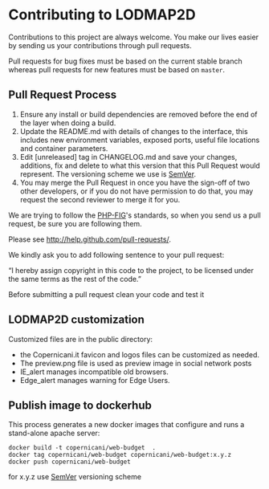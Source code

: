 # Contributing to LODMAP2D

Contributions to this project are always welcome. You make our lives easier by
sending us your contributions through pull requests.

Pull requests for bug fixes must be based on the current stable branch whereas
pull requests for new features must be based on `master`.



## Pull Request Process

1. Ensure any install or build dependencies are removed before the end of the layer when doing a 
   build.
2. Update the README.md with details of changes to the interface, this includes new environment 
   variables, exposed ports, useful file locations and container parameters.
3. Edit [unreleased] tag in CHANGELOG.md and save your changes, additions, fix and delete to what this version that this
   Pull Request would represent. The versioning scheme we use is [SemVer](http://semver.org/).
4. You may merge the Pull Request in once you have the sign-off of two other developers, or if you 
   do not have permission to do that, you may request the second reviewer to merge it for you.

We are trying to follow the [PHP-FIG](http://www.php-fig.org)'s standards, so
when you send us a pull request, be sure you are following them.

Please see http://help.github.com/pull-requests/.

We kindly ask you to add following sentence to your pull request:

“I hereby assign copyright in this code to the project, to be licensed under the same terms as the rest of the code.”


Before submitting a pull request clean your code and test it


## LODMAP2D customization

Customized files are in the public directory:

- the Copernicani.it favicon and logos files can be customized as needed. 
- The preview.png file is used as preview image in social network posts
- IE_alert manages incompatible old browsers.
- Edge_alert manages warning for Edge Users.


## Publish image to dockerhub

This process generates a new docker images that configure and runs a stand-alone apache server:

```
docker build -t copernicani/web-budget  .
docker tag copernicani/web-budget copernicani/web-budget:x.y.z
docker push copernicani/web-budget
```

for x.y.z use [SemVer](http://semver.org/) versioning scheme

